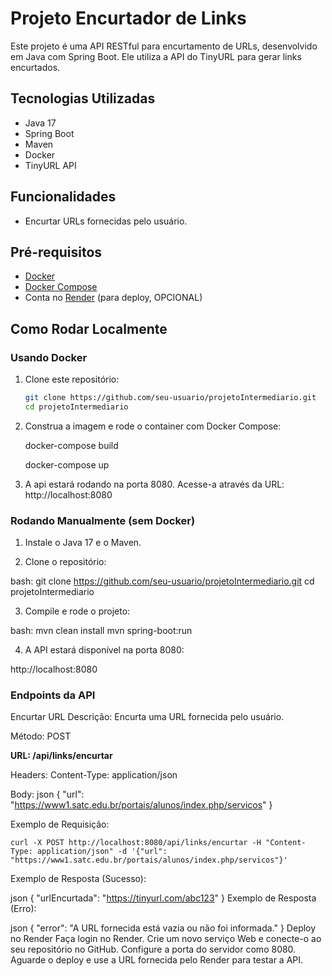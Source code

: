 # Projeto Encurtador de Links

Este projeto é uma API RESTful para encurtamento de URLs, desenvolvido em Java com Spring Boot. Ele utiliza a API do TinyURL para gerar links encurtados.

## Tecnologias Utilizadas

- Java 17
- Spring Boot
- Maven
- Docker
- TinyURL API

## Funcionalidades

- Encurtar URLs fornecidas pelo usuário.

## Pré-requisitos

- [Docker](https://www.docker.com/get-started)
- [Docker Compose](https://docs.docker.com/compose/install/)
- Conta no [Render](https://render.com) (para deploy, OPCIONAL)

## Como Rodar Localmente

### Usando Docker

1. Clone este repositório:
   ```bash
   git clone https://github.com/seu-usuario/projetoIntermediario.git
   cd projetoIntermediario
2. Construa a imagem e rode o container com Docker Compose:

    docker-compose build

    docker-compose up

3. A api estará rodando na porta 8080. Acesse-a através da URL:
   http://localhost:8080

### Rodando Manualmente (sem Docker)

1. Instale o Java 17 e o Maven.

2. Clone o repositório:

bash:
git clone https://github.com/seu-usuario/projetoIntermediario.git
cd projetoIntermediario

3. Compile e rode o projeto:

bash:
mvn clean install
mvn spring-boot:run

4. A API estará disponível na porta 8080:

http://localhost:8080


### Endpoints da API

Encurtar URL
Descrição: Encurta uma URL fornecida pelo usuário.

Método: POST

**URL: /api/links/encurtar**

Headers:
    Content-Type: application/json

Body:
    json
        {
            "url": "https://www1.satc.edu.br/portais/alunos/index.php/servicos"
        }

Exemplo de Requisição:

    curl -X POST http://localhost:8080/api/links/encurtar -H "Content-Type: application/json" -d '{"url": "https://www1.satc.edu.br/portais/alunos/index.php/servicos"}'

Exemplo de Resposta (Sucesso):

json
    {
        "urlEncurtada": "https://tinyurl.com/abc123"
    }
Exemplo de Resposta (Erro):

json
    {
        "error": "A URL fornecida está vazia ou não foi informada."
    }
Deploy no Render
    Faça login no Render.
    Crie um novo serviço Web e conecte-o ao seu repositório no GitHub.
    Configure a porta do servidor como 8080.
    Aguarde o deploy e use a URL fornecida pelo Render para testar a API.